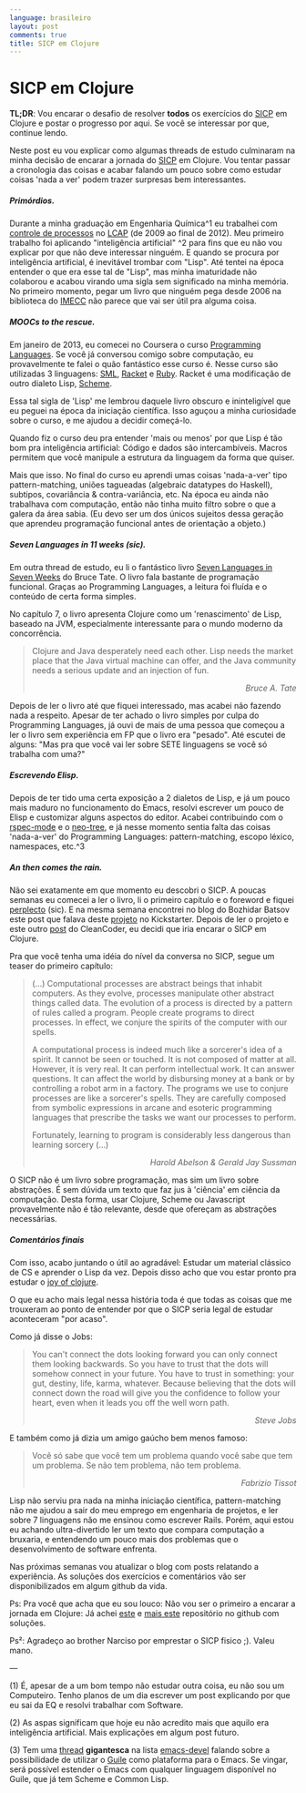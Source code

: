 ```yaml
---
language: brasileiro
layout: post
comments: true
title: SICP em Clojure
---
```


<p hidden>

# SICP em Clojure

</p>

**TL;DR**: Vou encarar o desafio de resolver **todos** os exercícios do [SICP](https://mitpress.mit.edu/sicp/full-text/book/book.html) em
Clojure e postar o progresso por aqui. Se você se interessar por que, continue
lendo.

<p hidden> <span class="underline">excerpt-separator</span> </p>

Neste post eu vou explicar como algumas threads de estudo culminaram na minha
decisão de encarar a jornada do [SICP](https://mitpress.mit.edu/sicp/full-text/book/book.html) em Clojure. Vou tentar passar a
cronologia das coisas e acabar falando um pouco sobre como estudar coisas
'nada a ver' podem trazer surpresas bem interessantes.

##### Primórdios.

Durante a minha graduação em Engenharia Química^1 eu trabalhei com
[controle de processos](http://en.wikipedia.org/wiki/Process_control) no [LCAP](http://lcapsite.blogspot.com.br/p/equipe-iniciacao-cientifica.html) (de 2009 ao final de 2012). Meu primeiro
trabalho foi aplicando "inteligência artificial" ^2 para fins que eu não
vou explicar por que não deve interessar ninguém. E quando se procura por
inteligência artificial, é inevitável trombar com "Lisp". Até tentei na
época entender o que era esse tal de "Lisp", mas minha imaturidade não
colaborou e acabou virando uma sigla sem significado na minha memória. No
primeiro momento, pegar um livro que ninguém pega desde 2006 na biblioteca
do [IMECC](http://www.ime.unicamp.br/) não parece que vai ser útil pra alguma coisa.

##### MOOCs to the rescue.

Em janeiro de 2013, eu comecei no Coursera o curso [Programming Languages](https://www.coursera.org/course/proglang).
Se você já conversou comigo sobre computação, eu provavelmente te falei o
quão fantástico esse curso é. Nesse curso são utilizadas 3 linguagens:
[SML](http://www.smlnj.org/), [Racket](http://racket-lang.org/) e [Ruby](https://www.ruby-lang.org/en/). Racket é uma modificação de outro dialeto Lisp,
[Scheme](http://en.wikipedia.org/wiki/Scheme_%2528programming_language%2529).

Essa tal sigla de 'Lisp' me lembrou daquele livro obscuro e ininteligível
que eu peguei na época da iniciação científica. Isso aguçou a minha
curiosidade sobre o curso, e me ajudou a decidir começá-lo.

Quando fiz o curso deu pra entender 'mais ou menos' por que Lisp é tão bom
pra inteligência artificial: Código e dados são intercambíveis. Macros
permitem que você manipule a estrutura da linguagem da forma que quiser.

Mais que isso. No final do curso eu aprendi umas coisas 'nada-a-ver' tipo
pattern-matching, uniões tagueadas (algebraic datatypes do Haskell),
subtipos, covariância & contra-variância, etc. Na época eu ainda não
trabalhava com computação, então não tinha muito filtro sobre o que a
galera da área sabia. (Eu devo ser um dos únicos sujeitos dessa geração
que aprendeu programação funcional <span class="underline">antes</span> de orientação a objeto.)

##### Seven Languages in 11 weeks (sic).

Em outra thread de estudo, eu li o fantástico livro [Seven Languages in
Seven Weeks](https://pragprog.com/book/btlang/seven-languages-in-seven-weeks) do Bruce Tate. O livro fala bastante de programação funcional.
Graças ao Programming Languages, a leitura foi fluída e o conteúdo de
certa forma simples.

No capítulo 7, o livro apresenta Clojure como um 'renascimento' de Lisp,
baseado na JVM, especialmente interessante para o mundo moderno da
concorrência.

> Clojure and Java desperately need each other. Lisp needs the market place that
> the Java virtual machine can offer, and the Java community needs a serious
> update and an injection of fun.
>
> <div align="right"><i>
>
> Bruce A. Tate
>
> </i></div>

Depois de ler o livro até que fiquei interessado, mas acabei não fazendo
nada a respeito. Apesar de ter achado o livro simples por culpa do
Programming Languages, já ouvi de mais de uma pessoa que começou a ler o
livro sem experiência em FP que o livro era "pesado". Até escutei de
alguns: "Mas pra que você vai ler sobre SETE linguagens se você só
trabalha com uma?"

##### Escrevendo Elisp.

Depois de ter tido uma certa exposição a 2 dialetos de Lisp, e já um pouco
mais maduro no funcionamento do Emacs, resolvi escrever um pouco de Elisp
e customizar alguns aspectos do editor. Acabei contribuindo com o
[rspec-mode](https://github.com/pezra/rspec-mode) e o [neo-tree](https://github.com/jaypei/emacs-neotree), e já nesse momento sentia falta das coisas
'nada-a-ver' do Programming Languages: pattern-matching, escopo léxico,
namespaces, etc.^3

##### An then comes the rain.

Não sei exatamente em que momento eu descobri o SICP. A poucas semanas eu
comecei a ler o livro, li o primeiro capítulo e o foreword e fiquei
[perplecto](https://www.youtube.com/watch?v%3De0yPV-pqmbU) (sic). E na mesma semana encontrei no blog do Bozhidar Batsov
este post que falava deste [projeto](https://www.kickstarter.com/projects/1751759988/sicp-distilled) no Kickstarter. Depois de ler o projeto
e este outro [post](http://thecleancoder.blogspot.com.br/2010/08/why-clojure.html) do CleanCoder, eu decidi que iria encarar o SICP em
Clojure.

Pra que você tenha uma idéia do nível da conversa no SICP, segue um teaser
do primeiro capítulo:

> (&#x2026;) Computational processes are abstract beings that inhabit computers. As
> they evolve, processes manipulate other abstract things called data. The
> evolution of a process is directed by a pattern of rules called a program.
> People create programs to direct processes. In effect, we conjure the spirits of
> the computer with our spells.
>
> A computational process is indeed much like a sorcerer's idea of a spirit. It
> cannot be seen or touched. It is not composed of matter at all. However, it is
> very real. It can perform intellectual work. It can answer questions. It can
> affect the world by disbursing money at a bank or by controlling a robot arm in
> a factory. The programs we use to conjure processes are like a sorcerer's
> spells. They are carefully composed from symbolic expressions in arcane and
> esoteric programming languages that prescribe the tasks we want our processes to
> perform.
>
> Fortunately, learning to program is considerably less dangerous than learning
> sorcery (&#x2026;)
>
> <div align="right"><i>
>
> Harold Abelson & Gerald Jay Sussman
>
> </i></div>

O SICP não é um livro sobre programação, mas sim um livro sobre
abstrações. É sem dúvida um texto que faz jus à 'ciência' em ciência da
computação. Desta forma, usar Clojure, Scheme ou Javascript provavelmente
não é tão relevante, desde que ofereçam as abstrações necessárias.

##### Comentários finais

Com isso, acabo juntando o útil ao agradável: Estudar um material clássico
de CS e aprender o Lisp da vez. Depois disso acho que vou estar pronto pra
estudar o [joy of clojure](http://joyofclojure.com/).

O que eu acho mais legal nessa história toda é que todas as coisas que me
trouxeram ao ponto de entender por que o SICP seria legal de estudar
aconteceram "por acaso".

Como já disse o Jobs:

> You can't connect the dots looking forward you can only connect them looking
> backwards. So you have to trust that the dots will somehow connect in your
> future. You have to trust in something: your gut, destiny, life, karma,
> whatever. Because believing that the dots will connect down the road will give
> you the confidence to follow your heart, even when it leads you off the well
> worn path.
>
> <div align="right"><i>
>
> Steve Jobs
>
> </i></div>

E também como já dizia um amigo gaúcho bem menos famoso:

> Você só sabe que você tem um problema quando você sabe que tem um problema. Se
> não tem problema, não tem problema.
>
> <div align="right"><i> Fabrizio Tissot </i></div>

Lisp não serviu pra nada na minha iniciação científica, pattern-matching
não me ajudou a sair do meu emprego em engenharia de projetos, e ler sobre
7 linguagens não me ensinou como escrever Rails. Porém, aqui estou eu
achando ultra-divertido ler um texto que compara computação a bruxaria, e
entendendo um pouco mais dos problemas que o desenvolvimento de software
enfrenta.

Nas próximas semanas vou atualizar o blog com posts relatando a
experiência. As soluções dos exercícios e comentários vão ser
disponibilizados em algum github da vida.

Ps: Pra você que acha que eu sou louco: Não vou ser o primeiro a encarar a
jornada em Clojure: Já achei [este](https://github.com/deobald/sicp-clojure) e [mais este](https://github.com/stuartellis/sicp-clojure) repositório no github com
soluções.

Ps²: Agradeço ao brother Narciso por emprestar o SICP fisico ;). Valeu
mano.

&#x2014;

(1) É, apesar de a um bom tempo não estudar outra coisa, eu não sou um
Computeiro. Tenho planos de um dia escrever um post explicando por que
eu sai da EQ e resolvi trabalhar com Software.

(2) As aspas significam que hoje eu não acredito mais que aquilo era
inteligência artificial. Mais explicações em algum post futuro.

(3) Tem uma [thread](https://lists.gnu.org/archive/html/emacs-devel/2014-09/msg00339.htmll) **gigantesca** na lista [emacs-devel](https://lists.gnu.org/mailman/listinfo/emacs-devel) falando sobre a
possibilidade de utilizar o [Guile](http://www.gnu.org/software/guile/) como plataforma para o Emacs. Se
vingar, será possível estender o Emacs com qualquer linguagem disponível
no Guile, que já tem Scheme e Common Lisp.
